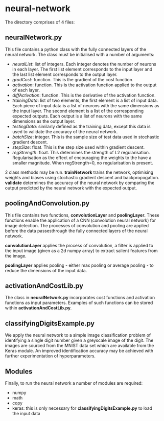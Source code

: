 # neural-network #

The directory comprises of 4 files:

## neuralNetwork.py ##

This file contains a python class with the fully connected layers of the neural network. The class must be initialised with a number of arguments:
* *neuralList*: list of integers. Each integer denotes the number of neurons in each layer. The first list element corresponds to the input layer and the last list element corresponds to the output layer.
* *gradCost*: function. This is the gradient of the cost function.
* *activation*: function. This is the activation function applied to the output of each layer.
* *diffActivation*: function. This is the derivative of the activation function.
* *trainingData*: list of two elements, the first element is a list of input data. Each piece of input data is a list of neurons with the same dimensions as the input layer. The second element is a list of the corresponding expected outputs. Each output is a list of neurons with the same dimensions as the output layer.
* *testingData*: similarly defined as the training data, except this data is used to validate the accuracy of the neural network.
* *batchSize*: integer. This is the sample size of test data used in stochastic gradient descent.
* *stepSize*: float. This is the step size used within gradient descent.
* *regStrength*: float. This determines the strength of L2 regularisation. Regularisation as the effect of encouraging the weights to the have a smaller magnitude. When regStrength=0, no regularisation is present.

2 class methods may be run. __trainNetwork__ trains the network, optimising weights and biases using stochastic gradient descent and backpropogation. __validate__ determines the accuracy of the neural network by comparing the output predicted by the neural network with the expected output.
## poolingAndConvolution.py ##

This file contains two functions, __convolutionLayer__ and __poolingLayer__. These functions enable the application of a CNN (convolution neural network) for image detection. The processes of convolution and pooling are applied before the data passesthrough the fully connected layers of the neural network.

__convolutionLayer__ applies the process of convolution, a filter is applied to the input image (given as a 2d numpy array) to extract salient features from the image.

__poolingLayer__ applies pooling - either max pooling or average pooling - to reduce the dimensions of the input data.

## activationAndCostLib.py ##

The class in __neuralNetwork.py__ incorporates cost functions and activation functions as input parameters. Examples of such functions can be stored within __activationAndCostLib.py__.
## classifyingDigitsExample.py ##

We apply the neural network to a simple image classification problem of identifying a single digit number given a greyscale image of the digit. The images are sourced from the MNIST data set which are available from the Keras module. An improved identification accuracy may be achieved with further experimentation of hyperparameters.
## Modules ##

Finally, to run the neural network a number of modules are required:
* numpy 
* math
* copy
* keras: this is only necessary for __classifyingDigitsExample.py__ to load the input data
